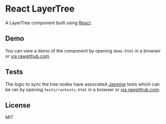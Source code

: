# React LayerTree

A LayerTree component built using [React](http://facebook.github.io/react/).

## Demo

You can view a demo of the component by opening `demo.html` in a browser or [via rawgithub.com](http://rawgit.com/walkermatt/react-layertree/master/demo.html).

## Tests

The logic to sync the tree nodes have associated [Jasmine](http://jasmine.github.io/) tests which can be ran by opening `tests/runtests.html` in a browser or [via rawgithub.com](http://rawgit.com/walkermatt/react-layertree/master/tests/runtests.html).

## License

MIT
